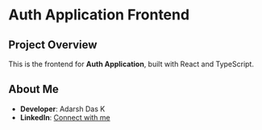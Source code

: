 # Auth Application Frontend

## Project Overview
This is the frontend for **Auth Application**, built with React and TypeScript.

## About Me
- **Developer**: Adarsh Das K
- **LinkedIn**: [Connect with me](https://www.linkedin.com/in/adarsh-das-k/)